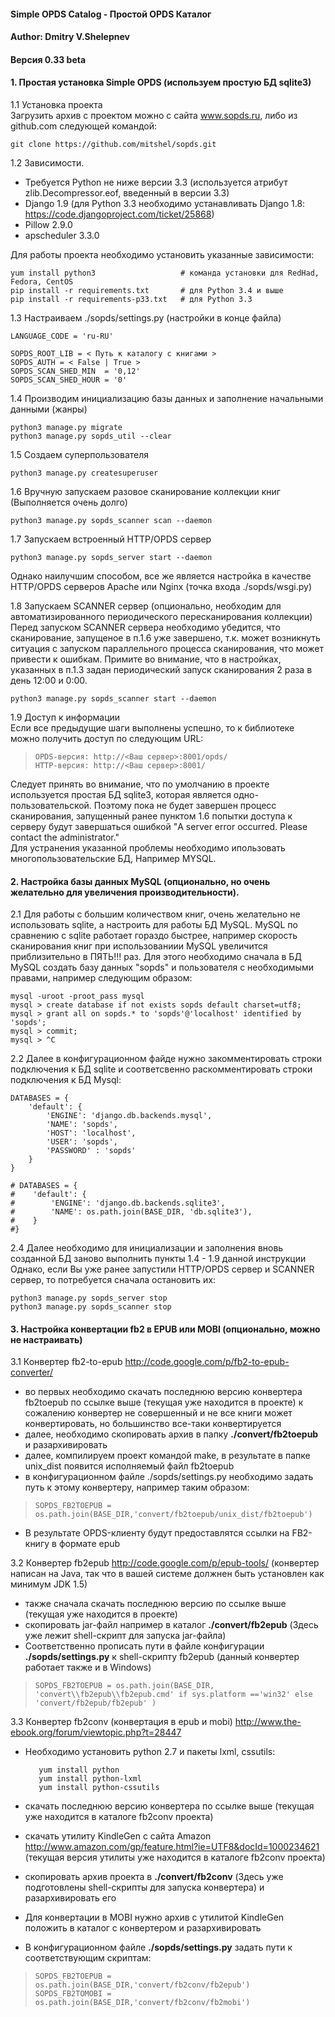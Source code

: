 #### Simple OPDS Catalog - Простой OPDS Каталог  
#### Author: Dmitry V.Shelepnev  
#### Версия 0.33 beta

#### 1. Простая установка Simple OPDS (используем простую БД sqlite3)

1.1 Установка проекта  
Загрузить архив с проектом можно с сайта www.sopds.ru, 
либо из github.com следующей командой:

	git clone https://github.com/mitshel/sopds.git

1.2 Зависимости.  
- Требуется Python не ниже версии 3.3 (используется атрибут zlib.Decompressor.eof, введенный в версии 3.3)  
- Django 1.9 (для Python 3.3 необходимо устанавливать Django 1.8: https://code.djangoproject.com/ticket/25868)
- Pillow 2.9.0
- apscheduler 3.3.0

Для работы проекта необходимо установить указанные  зависимости: 

	yum install python3                   # команда установки для RedHad, Fedora, CentOS
	pip install -r requirements.txt       # для Python 3.4 и выше
	pip install -r requirements-p33.txt   # для Python 3.3

1.3 Настраиваем ./sopds/settings.py (настройки в конце файла)

	LANGUAGE_CODE = 'ru-RU'
	
	SOPDS_ROOT_LIB = < Путь к каталогу с книгами >
	SOPDS_AUTH = < False | True >
	SOPDS_SCAN_SHED_MIN  = '0,12'
	SOPDS_SCAN_SHED_HOUR = '0'
    
1.4 Производим инициализацию базы данных и заполнение начальными данными (жанры)

	python3 manage.py migrate
	python3 manage.py sopds_util --clear
	
1.5 Cоздаем суперпользователя

	python3 manage.py createsuperuser
	
1.6 Вручную запускаем разовое сканирование коллекции книг (Выполняется очень долго)

	python3 manage.py sopds_scanner scan --daemon

1.7 Запускаем встроенный HTTP/OPDS сервер

	python3 manage.py sopds_server start --daemon
	
Однако наилучшим способом, все же является настройка в качестве HTTP/OPDS серверов Apache или Nginx 
(точка входа ./sopds/wsgi.py)
	
1.8 Запускаем SCANNER сервер (опционально, необходим для автоматизированного периодического пересканирования коллекции)  
Перед запуском SCANNER сервера необходимо убедится, что сканирование, запущеное в п.1.6 уже завершено,
т.к. может возникнуть ситуация с запуском параллельного процесса сканирования, что может привести к ошибкам.
Примите во внимание, что в  настройках, указанных в п.1.3 задан периодический запуск сканирования 2 раза 
в день 12:00 и 0:00.

	python3 manage.py sopds_scanner start --daemon
	
1.9 Доступ к информации  
Если все предыдущие шаги выполнены успешно, то к библиотеке можно получить доступ по следующим URL:  

>     OPDS-версия: http://<Ваш сервер>:8001/opds/  
>     HTTP-версия: http://<Ваш сервер>:8001/

Следует принять во внимание, что по умолчанию в проекте используется простая БД sqlite3, которая
является одно-пользовательской. Поэтому пока не будет завершен процесс сканирования, запущенный 
ранее пунктом 1.6 попытки доступа к серверу будут завершаться ошибкой 
"A server error occurred.  Please contact the administrator."  
Для устранения указанной проблемы необходимо ипользовать многопользовательские БД, Например MYSQL.
	
#### 2. Настройка базы данных MySQL (опционально, но очень желательно для увеличения производительности).
2.1 Для работы с большим количеством книг, очень желательно не использовать sqlite, а настроить для работы БД MySQL.
MySQL по сравнению с sqlite работает гораздо быстрее, например скорость сканирования книг при использованиии MySQL
увеличится приблизительно в ПЯТЬ!!! раз.
Для этого необходимо сначала в БД MySQL создать базу данных "sopds" и пользователя с необходимыми правами,
например следующим образом:

	mysql -uroot -proot_pass mysql  
	mysql > create database if not exists sopds default charset=utf8;  
	mysql > grant all on sopds.* to 'sopds'@'localhost' identified by 'sopds';  
	mysql > commit;  
	mysql > ^C  
	
2.2 Далее в конфигурационном файде нужно закомментировать строки подключения к БД sqlite и соответсвенно раскомментировать
строки подключения к БД Mysql:

    DATABASES = {    
        'default': {
            'ENGINE': 'django.db.backends.mysql',
            'NAME': 'sopds',
            'HOST': 'localhost',
            'USER': 'sopds',
            'PASSWORD' : 'sopds'
        }             
    }

    # DATABASES = {
    #    'default': {
    #        'ENGINE': 'django.db.backends.sqlite3',
    #        'NAME': os.path.join(BASE_DIR, 'db.sqlite3'),
    #    }         
    #}  

2.4 Далее необходимо для инициализации и заполнения вновь созданной БД заново выполнить пункты 1.4 - 1.9 данной инструкции
Однако, если Вы уже ранее запустили HTTP/OPDS сервер и SCANNER сервер, то потребуется сначала остановить их:

	python3 manage.py sopds_server stop
	python3 manage.py sopds_scanner stop

#### 3. Настройка конвертации fb2 в EPUB или MOBI (опционально, можно не настраивать)  

3.1 Конвертер fb2-to-epub http://code.google.com/p/fb2-to-epub-converter/
- во первых необходимо скачать последнюю версию конвертера fb2toepub по ссылке выше (текущая уже находится в проекте)
  к сожалению конвертер не совершенный и не все книги может конвертировать, но большинство все-таки конвертируется 
- далее, необходимо скопировать архив в папку **./convert/fb2toepub** и разархивировать 
- далее, компилируем проект командой make, в результате в папке  unix_dist появится исполняемый файл fb2toepub 
- в конфигурационном файле ./sopds/settings.py необходимо задать путь к этому конвертеру, например таким образом:  

>     SOPDS_FB2TOEPUB = os.path.join(BASE_DIR,'convert/fb2toepub/unix_dist/fb2toepub')

- В результате OPDS-клиенту будут предоставлятся ссылки на FB2-книгу в формате epub  

3.2 Конвертер fb2epub http://code.google.com/p/epub-tools/ (конвертер написан на Java, так что в вашей системе должнен быть установлен как минимум JDK 1.5)  
- также сначала скачать последнюю версию по ссылке выше (текущая уже находится в проекте)  
- скопировать jar-файл например в каталог **./convert/fb2epub** (Здесь уже лежит shell-скрипт для запуска jar-файла)  
- Соответственно прописать пути в файле конфигурации **./sopds/settings.py** к shell-скрипту fb2epub (данный конвертер работает также и в Windows) 

>     SOPDS_FB2TOEPUB = os.path.join(BASE_DIR, 'convert\\fb2epub\\fb2epub.cmd' if sys.platform =='win32' else 'convert/fb2epub/fb2epub' )

3.3 Конвертер fb2conv (конвертация в epub и mobi) http://www.the-ebook.org/forum/viewtopic.php?t=28447  
- Необходимо установить python 2.7 и пакеты lxml, cssutils:   
  
         yum install python  
         yum install python-lxml  
         yum install python-cssutils  
  
- скачать последнюю версию конвертера по ссылке выше (текущая уже находится в каталоге fb2conv проекта)  
- скачать утилиту KindleGen с сайта Amazon http://www.amazon.com/gp/feature.html?ie=UTF8&docId=1000234621 
  (текущая версия утилиты уже находится в каталоге fb2conv проекта)  
- скопировать архив проекта в **./convert/fb2conv** (Здесь уже подготовлены shell-скрипты для запуска конвертера) и разархивировать его  
- Для конвертации в MOBI нужно архив с утилитой KindleGen положить в каталог с конвертером и разархивировать  
- В конфигурационном файле **./sopds/settings.py** задать пути к соответствующим скриптам:  
   
>     SOPDS_FB2TOEPUB = os.path.join(BASE_DIR,'convert/fb2conv/fb2epub')
>     SOPDS_FB2TOMOBI = os.path.join(BASE_DIR,'convert/fb2conv/fb2mobi')

